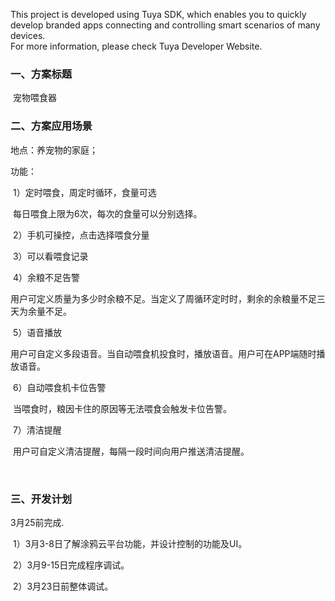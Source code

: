 This project is developed using Tuya SDK, which enables you to quickly develop branded apps connecting and controlling smart scenarios of many devices.         
For more information, please check Tuya Developer Website.

### 一、方案标题

​		宠物喂食器

### 二、方案应用场景

地点：养宠物的家庭；

功能：

​		1）定时喂食，周定时循环，食量可选

​				每日喂食上限为6次，每次的食量可以分别选择。

​		2）手机可操控，点击选择喂食分量

​		3）可以看喂食记录

​		4）余粮不足告警

​				用户可定义质量为多少时余粮不足。当定义了周循环定时时，剩余的余粮量不足三天为余量不足。

​		5）语音播放

​				用户可自定义多段语音。当自动喂食机投食时，播放语音。用户可在APP端随时播放语音。

​		6）自动喂食机卡位告警

​				当喂食时，粮因卡住的原因等无法喂食会触发卡位告警。

​		7）清洁提醒

​				用户可自定义清洁提醒，每隔一段时间向用户推送清洁提醒。

​	

### 三、开发计划

  3月25前完成.

​	1）3月3-8日了解涂鸦云平台功能，并设计控制的功能及UI。

​	2）3月9-15日完成程序调试。

​	2）3月23日前整体调试。
